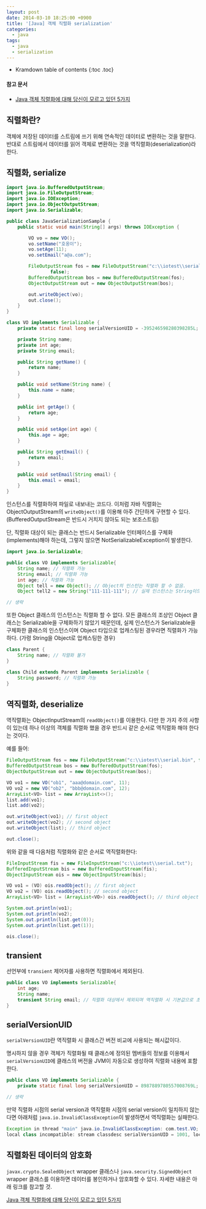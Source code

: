 ```yaml
---
layout: post
date: 2014-03-10 18:25:00 +0900
title: '[Java] 객체 직렬화 serialization'
categories:
  - java
tags:
  - java
  - serialization
---
```


* Kramdown table of contents
{:toc .toc}

#### 참고 문서

- [Java 객체 직렬화에 대해 당신이 모르고 있던 5가지](/attachments/j-5things.pdf)


## 직렬화란?

객체에 저장된 데이터를 스트림에 쓰기 위해 연속적인 데이터로 변환하는 것을 말한다. 반대로 스트림에서 데이터를 읽어 객체로 변환하는 것을 역직렬화(deserialization)라 한다.


## 직렬화, serialize

```java
import java.io.BufferedOutputStream;
import java.io.FileOutputStream;
import java.io.IOException;
import java.io.ObjectOutputStream;
import java.io.Serializable;

public class JavaSerializationSample {
    public static void main(String[] args) throws IOException {

        VO vo = new VO();
        vo.setName("호옹이");
        vo.setAge(11);
        vo.setEmail("a@a.com");

        FileOutputStream fos = new FileOutputStream("c:\\iotest\\serial.txt",
                false);
        BufferedOutputStream bos = new BufferedOutputStream(fos);
        ObjectOutputStream out = new ObjectOutputStream(bos);

        out.writeObject(vo);
        out.close();
    }
}

class VO implements Serializable {
    private static final long serialVersionUID = -395246598280398285L;

    private String name;
    private int age;
    private String email;

    public String getName() {
        return name;
    }

    public void setName(String name) {
        this.name = name;
    }

    public int getAge() {
        return age;
    }

    public void setAge(int age) {
        this.age = age;
    }

    public String getEmail() {
        return email;
    }

    public void setEmail(String email) {
        this.email = email;
    }
}
```

인스턴스를 직렬화하여 파일로 내보내는 코드다. 이처럼 자바 직렬화는 ObjectOutputStream의 `writeObject()`를 이용해 아주 간단하게 구현할 수 있다.(BufferedOutputStream은 반드시 거치지 않아도 되는 보조스트림)

단, 직렬화 대상이 되는 클래스는 반드시 Serializable 인터페이스를 구체화(implements)해야 하는데, 그렇지 않으면 NotSerializableException이 발생한다.

```java
import java.io.Serializable;

public class VO implements Serializable{
    String name; // 직렬화 가능
    String email; // 직렬화 가능
    int age; // 직렬화 가능
    Object tell = new Object(); // Object의 인스턴는 직렬화 할 수 없음.
    Object tell2 = new String("111-111-111"); // 실제 인스턴스는 String이므로 직렬화 가능

// 생략
```

또한 Object 클래스의 인스턴스는 직렬화 할 수 없다. 모든 클래스의 조상인 Object 클래스는 Serializable을 구체화하기 않았기 때문인데, 실제 인스턴스가 Serializable을 구체화한 클래스의 인스턴스이며 Object 타입으로 업캐스팅된 경우라면 직렬화가 가능하다. (가령 String을 Object로 업캐스팅한 경우)

```java
class Parent {
    String name; // 직렬화 불가
}

class Child extends Parent implements Serializable {
    String password; // 직렬화 가능
}
```


## 역직렬화, deserialize

역직렬화는 ObjectInputStream의 `readObject()`를 이용한다. 다만 한 가지 주의 사항이 있는데 하나 이상의 객체를 직렬화 했을 경우 반드시 같은 순서로 역직렬화 해야 한다는 것이다.

예를 들어:

```java
FileOutputStream fos = new FileOutputStream("c:\\iotest\\serial.bin", false);
BufferedOutputStream bos = new BufferedOutputStream(fos);
ObjectOutputStream out = new ObjectOutputStream(bos);

VO vo1 = new VO("ob1", "aaa@domain.com", 11);
VO vo2 = new VO("ob2", "bbb@domain.com", 12);
ArrayList<VO> list = new ArrayList<>();
list.add(vo1);
list.add(vo2);

out.writeObject(vo1); // first object
out.writeObject(vo2); // second object
out.writeObject(list); // third object

out.close();
```

위와 같을 때 다음처럼 직렬화와 같은 순서로 역직렬화한다:

```java
FileInputStream fis = new FileInputStream("c:\\iotest\\serial.txt");
BufferedInputStream bis = new BufferedInputStream(fis);
ObjectInputStream ois = new ObjectInputStream(bis);

VO vo1 = (VO) ois.readObject(); // first object
VO vo2 = (VO) ois.readObject(); // second object
ArrayList<VO> list = (ArrayList<VO>) ois.readObject(); // third object

System.out.println(vo1);
System.out.println(vo2);
System.out.println(list.get(0));
System.out.println(list.get(1));

ois.close();
```


## transient

선언부에 `transient` 제어자를 사용하면 직렬화에서 제외된다.

```java
public class VO implements Serializable{
    int age;
    String name;
    transient String email; // 직렬화 대상에서 제외되며 역직렬화 시 기본값으로 초기화된다.
}
```


## serialVersionUID

`serialVersionUID`란 역직렬화 시 클래스간 버전 비교에 사용되는 해시값이다.

명시하지 않을 경우 객체가 직렬화될 때 클래스에 정의된 멤버들의 정보를 이용해서 `serialVersionUID`에 클래스의 버전을 JVM이 자동으로 생성하여 직렬화 내용에 포함한다.

```java
public class VO implements Serializable {
    private static final long serialVersionUID = 8987889780557008769L;

// 생략
```

만약 직렬화 시점의 serial version과 역직렬화 시점의 serial version이 일치하지 않는다면 아래처럼 `java.io.InvalidClassException`이 발생하면서 역직렬화는 실패한다.

```java
Exception in thread "main" java.io.InvalidClassException: com.test.VO;
local class incompatible: stream classdesc serialVersionUID = 1001, local class serialVersionUID = 1002
```


## 직렬화된 데이터의 암호화

`javax.crypto.SealedObject` wrapper 클래스나 `java.security.SignedObject` wrapper 클래스를 이용하면 데이터를 봉인하거나 암호화할 수 있다. 자세한 내용은 아래 링크를 참고할 것.

[Java 객체 직렬화에 대해 당신이 모르고 있던 5가지](https://www.google.com/url?sa=t&rct=j&q=&esrc=s&source=web&cd=1&cad=rja&uact=8&ved=2ahUKEwj02-n5ppffAhUBWbwKHUq9CgEQFjAAegQIBxAC&url=http%3A%2F%2Fcfile30.uf.tistory.com%2Fattach%2F26613D375537C8D71B6149&usg=AOvVaw0d13LGC4OGxmQj2UCEE2jC)
